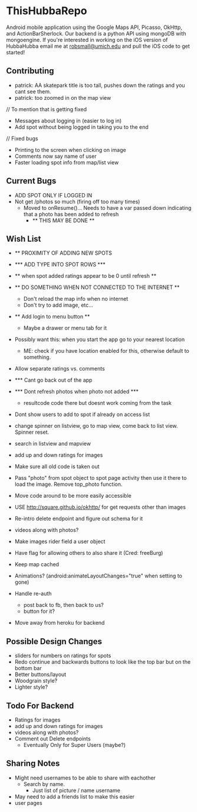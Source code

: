 ThisHubbaRepo
=============

Android mobile application using the Google Maps API, Picasso, OkHttp, and ActionBarSherlock. Our backend is a python API using mongoDB with mongoengine. If you're interested in working on the iOS version of HubbaHubba email me at robsmall@umich.edu and pull the iOS code to get started!

Contributing
------------
- patrick: AA skatepark title is too tall, pushes down the ratings and you cant see them.
- patrick: too zoomed in on the map view

// To mention that is getting fixed
- Messages about logging in (easier to log in)
- Add spot without being logged in taking you to the end

// Fixed bugs
- Printing to the screen when clicking on image
- Comments now say name of user
- Faster loading spot info from map/list view

Current Bugs
------------
- ADD SPOT ONLY IF LOGGED IN
- Not get /photos so much (firing off too many times)
	- Moved to onResume()... Needs to have a var passed down
	  indicating that a photo has been added to refresh
	  - ** THIS MAY BE DONE **

Wish List
------------
- ** PROXIMITY OF ADDING NEW SPOTS
- *** ADD TYPE INTO SPOT ROWS ***
- ** when spot added ratings appear to be 0 until refresh **
- ** DO SOMETHING WHEN NOT CONNECTED TO THE INTERNET **
    - Don't reload the map info when no internet
    - Don't try to add image, etc...
- ** Add login to menu button **
	- Maybe a drawer or menu tab for it

- Possibly want this: when you start the app go to your nearest location
	- ME: check if you have location enabled for this, otherwise default to something.
- Allow separate ratings vs. comments
- *** Cant go back out of the app
- *** Dont refresh photos when photo not added ***
	- resultcode code there but doesnt work coming from the task
- Dont show users to add to spot if already on access list
- change spinner on listview, go to map view, come back to list view. Spinner reset.
- search in listview and mapview
- add up and down ratings for images
- Make sure all old code is taken out
- Pass "photo" from spot object to spot page activity
	then use it there to load the image. Remove top_photo function.
- Move code around to be more easily accessible
- USE http://square.github.io/okhttp/ for get requests other than images
- Re-intro delete endpoint and figure out schema for it
- videos along with photos?
- Make images rider field a user object
- Have flag for allowing others to also share it (Cred: freeBurg)
- Keep map cached
- Animations?
    (android:animateLayoutChanges="true" when setting to gone) 
- Handle re-auth
	- post back to fb, then back to us?
	- button for it?
- Move away from heroku for backend

Possible Design Changes
------------
- sliders for numbers on ratings for spots
- Redo continue and backwards buttons to look like the top bar but on the bottom bar
- Better buttons/layout
- Woodgrain style?
- Lighter style?

Todo For Backend
------------
- Ratings for images
- add up and down ratings for images
- videos along with photos?
- Comment out Delete endpoints
	- Eventually Only for Super Users (maybe?)


Sharing Notes
------------
- Might need usernames to be able to share with eachother
	- Search by name.
		- Just list of picture / name username
- May need to add a friends list to make this easier
- user pages